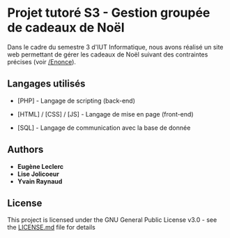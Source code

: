 # Projet tutoré S3 - Gestion groupée de cadeaux de Noël

Dans le cadre du semestre 3 d'IUT Informatique, nous avons réalisé un site web permettant de gérer les cadeaux de Noël suivant des contraintes précises (voir  [/Enonce](/Enonce)).


## Langages utilisés

* [PHP] - Langage de scripting (back-end)
* [HTML] / [CSS] / [JS] - Langage de mise en page (front-end)

* [SQL] - Langage de communication avec la base de donnée



## Authors

* **Eugène Leclerc**
* **Lise Jolicoeur**
* **Yvain Raynaud**



## License

This project is licensed under the GNU General Public License v3.0 - see the [LICENSE.md](LICENSE.md) file for details
